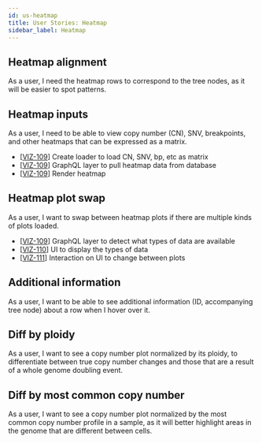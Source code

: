 ```yaml
---
id: us-heatmap
title: User Stories: Heatmap
sidebar_label: Heatmap
---
```


## Heatmap alignment

As a user, I need the heatmap rows to correspond to the tree nodes, as it will be easier to spot patterns.

## Heatmap inputs

As a user, I need to be able to view copy number (CN), SNV, breakpoints, and other heatmaps that can be expressed as a matrix.

- [[VIZ-109](https://shahcompbio.atlassian.net/browse/VIZ-106)] Create loader to load CN, SNV, bp, etc as matrix
- [[VIZ-109](https://shahcompbio.atlassian.net/browse/VIZ-107)] GraphQL layer to pull heatmap data from database
- [[VIZ-109](https://shahcompbio.atlassian.net/browse/VIZ-108)] Render heatmap

## Heatmap plot swap

As a user, I want to swap between heatmap plots if there are multiple kinds of plots loaded.

- [[VIZ-109](https://shahcompbio.atlassian.net/browse/VIZ-109)] GraphQL layer to detect what types of data are available
- [[VIZ-110](https://shahcompbio.atlassian.net/browse/VIZ-110)] UI to display the types of data
- [[VIZ-111](https://shahcompbio.atlassian.net/browse/VIZ-111)] Interaction on UI to change between plots

## Additional information

As a user, I want to be able to see additional information (ID, accompanying tree node) about a row when I hover over it.

## Diff by ploidy

As a user, I want to see a copy number plot normalized by its ploidy, to differentiate between true copy number changes and those that are a result of a whole genome doubling event.

## Diff by most common copy number

As a user, I want to see a copy number plot normalized by the most common copy number profile in a sample, as it will better highlight areas in the genome that are different between cells.
